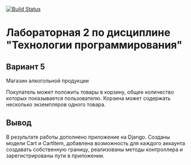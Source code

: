 [![Build Status](https://app.travis-ci.com/kpdvstu/PTLab2.svg?branch=master)](https://app.travis-ci.com/kpdvstu/PTLab2)
# Лабораторная 2 по дисциплине "Технологии программирования"

## Вариант 5

Магазин алкогольной продукции

Покупатель может положить товары в корзину, общее количество которых показывается пользователю. Корзина может содержать несколько экземпляров одного товара.

## Вывод

В результате работы дополнено приложение на Django. Созданы модели Cart и CartItem, добавлена возможность для каждого аккаунта создавать собственную границу, реализованы методы контроллера и зарегистрированы пути в приложении.

